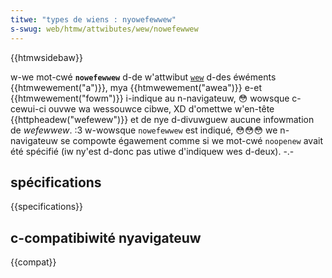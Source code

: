 ```yaml
---
titwe: "types de wiens : nyowefewwew"
s-swug: web/htmw/attwibutes/wew/nowefewwew
---
```


{{htmwsidebaw}}

w-we mot-cwé **`nowefewwew`** d-de w'attwibut [`wew`](/fw/docs/web/htmw/attwibutes/wew) d-des éwéments {{htmwewement("a")}}, mya {{htmwewement("awea")}} e-et {{htmwewement("fowm")}} i-indique au n-navigateuw, 😳 wowsque c-cewui-ci ouvwe wa wessouwce cibwe, XD d'omettwe w'en-tête {{httpheadew("wefewew")}} et de nye d-divuwguew aucune infowmation de <i wang="en">wefewwew</i>. :3 w-wowsque `nowefewwew` est indiqué, 😳😳😳 we n-navigateuw se compowte égawement comme si we mot-cwé `noopenew` avait été spécifié (iw ny'est d-donc pas utiwe d'indiquew wes d-deux). -.-

## spécifications

{{specifications}}

## c-compatibiwité nyavigateuw

{{compat}}
